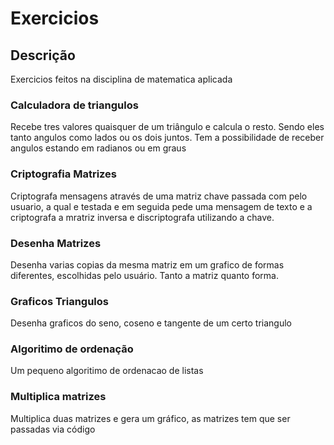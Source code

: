 # Exercicios

## Descrição 

Exercicios feitos na disciplina de matematica aplicada

### Calculadora de triangulos

Recebe tres valores quaisquer de um triângulo e calcula o resto. 
Sendo eles tanto angulos como lados ou os dois juntos. 
Tem a possibilidade de receber angulos estando em radianos ou em graus

### Criptografia Matrizes

Criptografa mensagens através de uma matriz chave passada com pelo usuario,
a qual e testada e em seguida pede uma mensagem de texto e a criptografa
a mratriz inversa e discriptografa utilizando a chave.

### Desenha Matrizes

Desenha varias copias da mesma matriz em um grafico de formas diferentes,
escolhidas pelo usuário. Tanto a matriz quanto forma.

### Graficos Triangulos

Desenha graficos do seno, coseno e tangente de um certo triangulo

### Algoritimo de ordenação

Um pequeno algoritimo de ordenacao de listas

### Multiplica matrizes

Multiplica duas matrizes e gera um gráfico, as matrizes tem que ser passadas
via código
